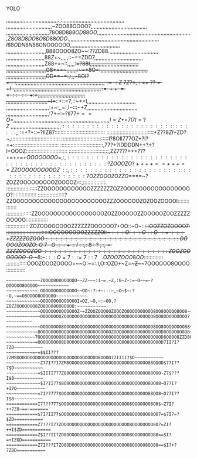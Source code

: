 YOLO

,,,,,,,,,,,,,,,,,,,,,,,,,,,,,,,,,,,.,:,,,,,,,,,,,,,,,,,,,,,,,,,,,,,,,,,,,,,,,,,,
,,,,,,,,,,,,,,,,,,,,,,,,,,,,,,,~ZOO88OOOO?,,,,,,,,,,,,,,,,,,,,,,,,,,,,,,,,,,,,,,
,,,,,,,,,,,,,,,,,,,,,,,,,,,,,78O8D8$88OD88OO,,,,,,,,,,,,,,,,,,,,,,,,,,,,,,,,,,,,
,,,,,,,,,,,,,,,,,,,,,,,,,,,,Z8O8D8DO8O8D88ODO.,,,,,,,,,,,,,,,,,,,,,,,,,,,,,,,,,,
,,,,,,,,,,,,,,,,,,,,,,,,,,,I88ODN8N8$8ONOOOOOO,,,,,,,,,,,,,,,,,,,,,,,,,,,,,,,,,,
,,,,,,,,,,,,,,,,,,,,,,,,,,,888OOOO8ZO~~:??ZD88.,,,,,,,,,,,,,,,,,,,,,,,,,,,,,,,,,
,,,,,,,,,,,,,,,,,,,,,,,,,,$88Z$+~,,,,,::~==ZDD7,,,,,,,,,,,,,,,,,,,,,,,,,,,,,,,,,
,,,,,,,,,,,,,,,,,,,,,,,,,,Z88+=~::,,,,,:~~=?88I,,,,,,,,,,,,,,,,,,,,,,,,,,,,,,,,,
,,,,,,,,,,,,,,,,,,,,,,,,,,,O8+==~,,,,,,,:~=+8O=:,,,,,,,,,,,,,,,,,,,,,,,,,,,,,,,,
,,,,,,,,,,,,,,,,,,,,,,,,,,,OD==~=:,:,,~8OI?$+::,,,,,,,,,,,,,,,,,,,,,,,,,,,,,,,,,
,,,,,,,,,,,,,,,,,,,,,,,,,,,:=:Z~7Z?=,:++~??=+I~~,,,,,,,,,,,,,,,,,,,,,,,,,,,,,,,,
,,,,,,,,,,,,,,,,,,,,,,,,,,,:=~++~==~::~~::~~+$:=,,,,,,,,,,,,,,,,,,,,,,,,,,,,,,,,
,,,,,,,,,,,,,,,,,,,,,,,,,,,,~I=~~::+::=?,::~+=I,,,,,,,,,,,,,,,,,,,,,,,,,,,,,,,,,
,,,,,,,,,,,,,,,,,,,,,,,,,,,,,:+~:,,~:,I~:::~+Z,,,,,,,,,,,,,,,,,,,,,,,,,,,,,,,,,,
,,,,,,,,,,,,,,,,,,,,,,,,,,,,,:7+~:~?II$77+==O=,,,,,,,,,,,,,,,,,,,,,,,,,,,,,,,,,,
,,,,,,,,,,,,,,,,,,,,,,,,,,,,,,,I=Z$+=7I7$I=?Z~,,,,,,,,,,,,,,,,,,,,,,,,,,,,,,,,,,
:::::::::::::::::::::::::::::,,:$=+?+::~?IIZ87::::::::::::::::::::::::::::::::::
::::::::::::::::::::::::::::::::+Z??$8ZI+$ZD?~,:::::::::::::::::::::::::::::::::
::::::::::::::::::::::::::::::::I?8OII777OZ+?I?=+:::::::::::::::::::::::::::::::
:::::::::::::::::::::::::::::,77?+?IDDDDN++?+?I=OOOZ::::::::::::::::::::::::::::
:::::::::::::::::::::::::::,ZZ7???+++???+=++=+$OOOOOOOO=,:,:::::::::::::::::::::
:::::::::::::::::::::::::?ZOOOZO?++++==+++==~ZZOOOOOOOOOOZ~::,::::::::::::::::::
:::::::::::::::::::::::7OZZOOOZOZZO$====~?ZOZZOOOOOOOOOZOOOOZ=:,::::::::::::::::
:::::::::::::::::::::ZZOOOOOOOOOOOOZZZZZZZOZZOOOOOOOOOOOOOOOOOO?::::::::::::::::
::::::::::::::::::?ZZOOOOOOOOOOOOOOOOOOOOOOOOZZZOOOOOOZOZOOZOOOOI:::::::::::::::
:::::::::::::::::ZZOOOOOOOOOOOOOOOOOZOZZOOOOOZZOOOOOZOOZZZZZOOOOO:::::::::::::::
::::::::::::::::ZOZOOOOOOOOZZZZZZOOOOOO7+OO::~O~::~~:::OOZZOZOOOO7::::::::::::::
:::::::::::::::OOOOOOOOOZZZZZOI:~$:::O:~::O::~O~~:+~:::+ZZZZZOZOOO::::::::::::::
::::::::::::::~OOOOOZOOZO:~O~7~~~O~::+~:I::,:~8~:~?~,:,=ZZZZOOOZOO~:::::::::::::
:::::::::::::~ZOOZOOOOOOO~~O~$~~~8:~:$::O=7::=7::~7~~~.OZOOZOOO8OO$:::::::::::::
::::::::::::::OOOZOOOZOOOO=~~O:~=:.I,O::OZO+~Z=~~~Z~~~~7OOOOOO8OOOO:::::::::::::
~~~~~~~~~~~~~=OOOOOOOOOOOO:~~O+~Z,:$:?::O,:O~8~:~~O~:+~:OOOO8OOOOOO?~~~~~~~~~~~~
~~~~~~~~~~~~~ZOOOO8O8OOOOOO~~ZZ~~~:I~=,~Z,:8~Z~:=~O~~=~?OOOOOO8OOOOO~~~~~~~~~~~~
~~~~~~~~~~~~:OOOOOOOOOOOOOO~~OO~:?:+~:::~,~O~$~:?~O,~==O8OOOO8OOOO8O~:~~~~~~~~~~
~~~~~~~~~~~~~OOOOOOOOOOOOOOI=OZ,~O,~:~OO,?ZOZZOOOOOOO8ZO8OO88OO8OOOO:~~~~~~~~~~~
~~~~~~~~~~~~~OOOOOOOOOOOOOOZ~=ZZOOZOOOOOZOOOZOOOOOOOOOOO8OO8OOOOO8OO8~~~~~~~~~~~
~~~~~~~~~~~~~OOOOOOOOZOOOOOOOOOOOOOOOOOOOOOOOOOOOOOOOOOO8OO8OOOOOOOOO?~~~~~~~~~~
~~~~~~~~~~~~~OOOOOOOO8OOOOOOOOOOOOOOOOOOOOOOOOOOOOOOOOOO8OO8OOOOOOOO88~~~~~~~~~~
~~~~~~~~~~~~8OOOOOOOOOOOOOOOOOOOOOOOOOOOZOOOOOOOOOOOOOOOOOOD8OOOOOO8O8~~~~~~~~~~
~~~~~~~~~~~7OOOOOOOOO8O88OOOOOOOOOOOOOOOOOOOOO8OOOOOOOOOOOOD8O8OO8ZZD8O~~~~~~~~~
~~~~~~~~~~~=OOOOOOOOO8D8OOOOOOOOOOOOOOOOOOOOOO8OOOOOOOOOOOOD7II?I?7ZD~~~~~~~~~~~
~~~~~~~~~~=~=$$II???7ZM8OOOOOOOOOOOOOOOOOOOOOOOOOOOOOOO8OOOD77IIII7$D~~~~~~~~~~~
~~~~~~~~~~~~~Z77I??I7ZM8OOOOOOOOOOOOOOOOOOOOOOOOOOOOOO88OOOD$77I??7$D~~~~~~~~~~~
~~~~~~~~~~~~=$IIII777Z88OOOOOOOOOOOOOOOOOOOOOOOOOOOOOO88OOO~Z7$???I$8~~~~~~~~~~~
~~~~~~~~~~~~~$I?II77$8O8OOOOOOOOOOOOOOOOOOOOOOOOOOOOOO8OO88~O77I?+I7O~~~~~~~~~~~
~~~~~~~~~~~~=7I?7777$OOOOOOOOOOOOOOOOOOOOOOOOOOOOOOOOO88OO8~O77I??I$8~~~~~~~~~~~
============I7???777$OOOOOOOOOOOOOOOOOOOOOOOOOO8OOOOOOO8O8$~Z7I?++7Z8~==~=======
============$7I?II77$OOOOOOOOOOOOOOOOOOOOOOOOOO8OOOOOOO8OO7=$7I?=?$ZD===========
============Z7???I77ZOOOOOOOOOOOOOOOOOOOOOOOOOO8OOOOOOOO8O?=ZI?++I$ZD===========
============Z$I??II7ZO8OOOOOOOOOOOOOOOOOOOOOOOO8OOOOOOOO88==$I?=+IZOD===========
============Z7I???I7ZO8ODOOOOOOOOOOOOOOOOOOOOOO8OOOOO8OO88==$I?+?7Z8D===========